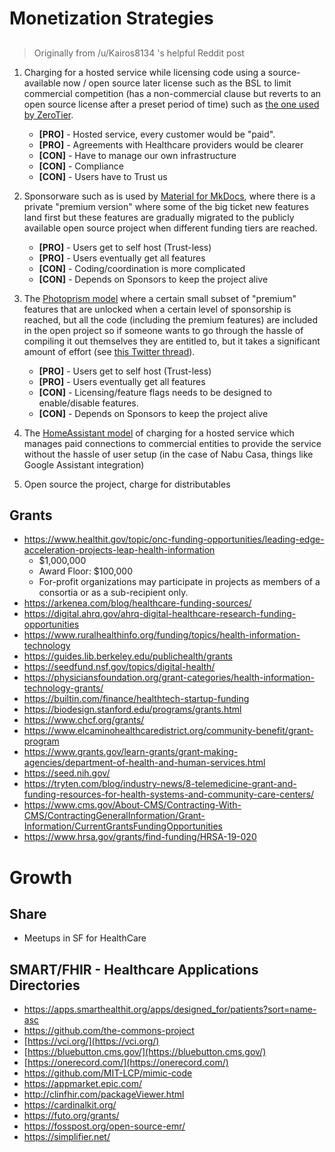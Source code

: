 # Monetization Strategies

## 

> Originally from /u/Kairos8134 's helpful Reddit post

1. Charging for a hosted service while licensing code using a source-available now / open source later license such as the BSL to limit commercial competition (has a non-commercial clause but reverts to an open source license after a preset period of time) such as [the one used by ZeroTier](https://github.com/zerotier/ZeroTierOne/blob/master/LICENSE.txt).  
	- **[PRO]** - Hosted service, every customer would be "paid". 
	- **[PRO]** - Agreements with Healthcare providers would be clearer
	- **[CON]** - Have to manage our own infrastructure
	- **[CON]** - Compliance
	- **[CON]** - Users have to Trust us 

2. Sponsorware such as is used by [Material for MkDocs](https://squidfunk.github.io/mkdocs-material/insiders/#whats-in-for-me), where there is a private "premium version" where some of the big ticket new features land first but these features are gradually migrated to the publicly available open source project when different funding tiers are reached.  
	- **[PRO]** - Users get to self host (Trust-less)
	- **[PRO]** - Users eventually get all features
	- **[CON]** - Coding/coordination is more complicated
	- **[CON]** - Depends on Sponsors to keep the project alive

3. The [Photoprism model](https://github.com/photoprism/photoprism/issues?q=label%3Asponsor-feature) where a certain small subset of "premium" features that are unlocked when a certain level of sponsorship is reached, but all the code (including the premium features) are included in the open project so if someone wants to go through the hassle of compiling it out themselves they are entitled to, but it takes a significant amount of effort (see [this Twitter thread](https://nitter.net/photoprism_app/status/1363795865543077890#m)).  
	- **[PRO]** - Users get to self host (Trust-less)
	- **[PRO]** - Users eventually get all features
	- **[CON]** - Licensing/feature flags needs to be designed to enable/disable features. 
	- **[CON]** - Depends on Sponsors to keep the project alive

4. The [HomeAssistant model](https://www.nabucasa.com/pricing/) of charging for a hosted service which manages paid connections to commercial entities to provide the service without the hassle of user setup (in the case of Nabu Casa, things like Google Assistant integration)


5. Open source the project, charge for distributables 



## Grants
- https://www.healthit.gov/topic/onc-funding-opportunities/leading-edge-acceleration-projects-leap-health-information
	- $1,000,000
	- Award Floor: $100,000
	- For-profit organizations may participate in projects as members of a consortia or as a sub-recipient only.
- https://arkenea.com/blog/healthcare-funding-sources/
- https://digital.ahrq.gov/ahrq-digital-healthcare-research-funding-opportunities
- https://www.ruralhealthinfo.org/funding/topics/health-information-technology
- https://guides.lib.berkeley.edu/publichealth/grants
- https://seedfund.nsf.gov/topics/digital-health/
- https://physiciansfoundation.org/grant-categories/health-information-technology-grants/
- https://builtin.com/finance/healthtech-startup-funding
- https://biodesign.stanford.edu/programs/grants.html
- https://www.chcf.org/grants/
- https://www.elcaminohealthcaredistrict.org/community-benefit/grant-program
- https://www.grants.gov/learn-grants/grant-making-agencies/department-of-health-and-human-services.html
- https://seed.nih.gov/
- https://tryten.com/blog/industry-news/8-telemedicine-grant-and-funding-resources-for-health-systems-and-community-care-centers/
- https://www.cms.gov/About-CMS/Contracting-With-CMS/ContractingGeneralInformation/Grant-Information/CurrentGrantsFundingOpportunities
- https://www.hrsa.gov/grants/find-funding/HRSA-19-020

# Growth

## Share
- Meetups in SF for HealthCare

## SMART/FHIR - Healthcare Applications Directories
- https://apps.smarthealthit.org/apps/designed_for/patients?sort=name-asc
- https://github.com/the-commons-project
- [https://vci.org/](https://vci.org/)
- [https://bluebutton.cms.gov/](https://bluebutton.cms.gov/)
- [https://onerecord.com/](https://onerecord.com/)
- https://github.com/MIT-LCP/mimic-code
- https://appmarket.epic.com/
- http://clinfhir.com/packageViewer.html
- https://cardinalkit.org/
- https://futo.org/grants/
- https://fosspost.org/open-source-emr/
- https://simplifier.net/


